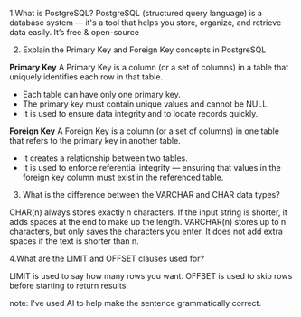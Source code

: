 1.What is PostgreSQL?
PostgreSQL (structured query language) is a database system  — it's a tool that helps you store, organize, and retrieve data easily. It’s free & open-source

2. Explain the Primary Key and Foreign Key concepts in PostgreSQL

 **Primary Key**
A Primary Key is a column (or a set of columns) in a table that uniquely identifies each row in that table.
- Each table can have only one primary key.
- The primary key must contain unique values and cannot be NULL.
- It is used to ensure data integrity and to locate records quickly.

**Foreign Key**
A Foreign Key is a column (or a set of columns) in one table that refers to the primary key in another table.
- It creates a relationship between two tables.
- It is used to enforce referential integrity — ensuring that values in the foreign key column must exist in the referenced table.

3. What is the difference between the VARCHAR and CHAR data types?
   
CHAR(n) always stores exactly n characters. If the input string is shorter, it adds spaces at the end to make up the length.
VARCHAR(n) stores up to n characters, but only saves the characters you enter.
It does not add extra spaces if the text is shorter than n.

4.What are the LIMIT and OFFSET clauses used for?

LIMIT is used to say how many rows you want.
OFFSET is used to skip rows before starting to return results.


note: I've used AI to help make the sentence grammatically correct.

